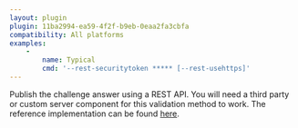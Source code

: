 ```yaml
---
layout: plugin
plugin: 11ba2994-ea59-4f2f-b9eb-0eaa2fa3cbfa
compatibility: All platforms
examples:
    -
        name: Typical
        cmd: '‑‑rest-securitytoken ***** [‑‑rest-usehttps]'
---
```

Publish the challenge answer using a REST API. You will need a third party or custom server component for this validation method to work. The reference implementation can be found [here](https://github.com/marcoskirchner/AcmeChallengeResponder).
